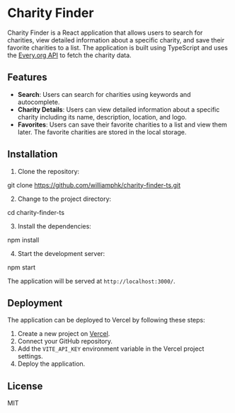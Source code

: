 # Charity Finder

Charity Finder is a React application that allows users to search for charities, view detailed information about a specific charity, and save their favorite charities to a list. The application is built using TypeScript and uses the [Every.org API](https://partners.every.org/docs/) to fetch the charity data.

## Features

- **Search**: Users can search for charities using keywords and autocomplete.
- **Charity Details**: Users can view detailed information about a specific charity including its name, description, location, and logo.
- **Favorites**: Users can save their favorite charities to a list and view them later. The favorite charities are stored in the local storage.

## Installation

1. Clone the repository:

git clone https://github.com/williamphk/charity-finder-ts.git

2. Change to the project directory:

cd charity-finder-ts

3. Install the dependencies:

npm install

4. Start the development server:

npm start

The application will be served at `http://localhost:3000/`.

## Deployment

The application can be deployed to Vercel by following these steps:

1. Create a new project on [Vercel](https://vercel.com/).
2. Connect your GitHub repository.
3. Add the `VITE_API_KEY` environment variable in the Vercel project settings.
4. Deploy the application.

## License

MIT
